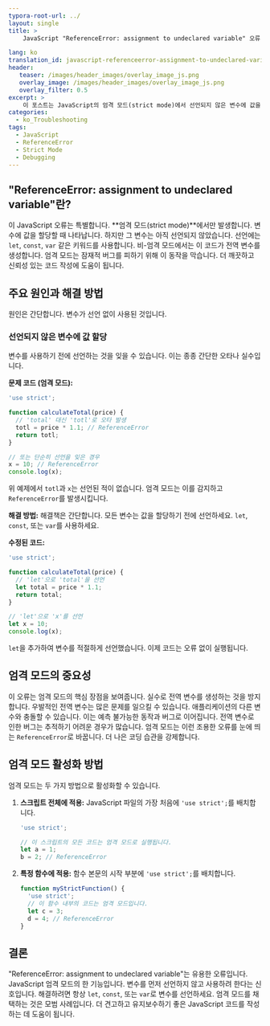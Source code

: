 ```yaml
---
typora-root-url: ../
layout: single
title: >
    JavaScript "ReferenceError: assignment to undeclared variable" 오류 해결 방법

lang: ko
translation_id: javascript-referenceerror-assignment-to-undeclared-variable
header:
   teaser: /images/header_images/overlay_image_js.png
   overlay_image: /images/header_images/overlay_image_js.png
   overlay_filter: 0.5
excerpt: >
    이 포스트는 JavaScript의 엄격 모드(strict mode)에서 선언되지 않은 변수에 값을 할당할 때 발생하는 "ReferenceError: assignment to undeclared variable" 오류를 해결하는 방법을 설명합니다.
categories:
  - ko_Troubleshooting
tags:
  - JavaScript
  - ReferenceError
  - Strict Mode
  - Debugging
---
```


## "ReferenceError: assignment to undeclared variable"란?

이 JavaScript 오류는 특별합니다.
**엄격 모드(strict mode)**에서만 발생합니다.
변수에 값을 할당할 때 나타납니다.
하지만 그 변수는 아직 선언되지 않았습니다.
선언에는 `let`, `const`, `var` 같은 키워드를 사용합니다.
비-엄격 모드에서는 이 코드가 전역 변수를 생성합니다.
엄격 모드는 잠재적 버그를 피하기 위해 이 동작을 막습니다.
더 깨끗하고 신뢰성 있는 코드 작성에 도움이 됩니다.

## 주요 원인과 해결 방법

원인은 간단합니다. 변수가 선언 없이 사용된 것입니다.

### 선언되지 않은 변수에 값 할당

변수를 사용하기 전에 선언하는 것을 잊을 수 있습니다.
이는 종종 간단한 오타나 실수입니다.

**문제 코드 (엄격 모드):**
```javascript
'use strict';

function calculateTotal(price) {
  // 'total' 대신 'totl'로 오타 발생
  totl = price * 1.1; // ReferenceError
  return totl;
}

// 또는 단순히 선언을 잊은 경우
x = 10; // ReferenceError
console.log(x);
```

위 예제에서 `totl`과 `x`는 선언된 적이 없습니다.
엄격 모드는 이를 감지하고 `ReferenceError`를 발생시킵니다.

**해결 방법:**
해결책은 간단합니다.
모든 변수는 값을 할당하기 전에 선언하세요.
`let`, `const`, 또는 `var`를 사용하세요.

**수정된 코드:**
```javascript
'use strict';

function calculateTotal(price) {
  // 'let'으로 'total'을 선언
  let total = price * 1.1;
  return total;
}

// 'let'으로 'x'를 선언
let x = 10;
console.log(x);
```
`let`을 추가하여 변수를 적절하게 선언했습니다.
이제 코드는 오류 없이 실행됩니다.

## 엄격 모드의 중요성

이 오류는 엄격 모드의 핵심 장점을 보여줍니다.
실수로 전역 변수를 생성하는 것을 방지합니다.
우발적인 전역 변수는 많은 문제를 일으킬 수 있습니다.
애플리케이션의 다른 변수와 충돌할 수 있습니다.
이는 예측 불가능한 동작과 버그로 이어집니다.
전역 변수로 인한 버그는 추적하기 어려운 경우가 많습니다.
엄격 모드는 이런 조용한 오류를 눈에 띄는 `ReferenceError`로 바꿉니다.
더 나은 코딩 습관을 강제합니다.

## 엄격 모드 활성화 방법

엄격 모드는 두 가지 방법으로 활성화할 수 있습니다.

1.  **스크립트 전체에 적용:**
    JavaScript 파일의 가장 처음에 `'use strict';`를 배치합니다.

    ```javascript
    'use strict';

    // 이 스크립트의 모든 코드는 엄격 모드로 실행됩니다.
    let a = 1;
    b = 2; // ReferenceError
    ```

2.  **특정 함수에 적용:**
    함수 본문의 시작 부분에 `'use strict';`를 배치합니다.

    ```javascript
    function myStrictFunction() {
      'use strict';
      // 이 함수 내부의 코드는 엄격 모드입니다.
      let c = 3;
      d = 4; // ReferenceError
    }
    ```

## 결론

"ReferenceError: assignment to undeclared variable"는 유용한 오류입니다.
JavaScript 엄격 모드의 한 기능입니다.
변수를 먼저 선언하지 않고 사용하려 한다는 신호입니다.
해결하려면 항상 `let`, `const`, 또는 `var`로 변수를 선언하세요.
엄격 모드를 채택하는 것은 모범 사례입니다.
더 견고하고 유지보수하기 좋은 JavaScript 코드를 작성하는 데 도움이 됩니다.
